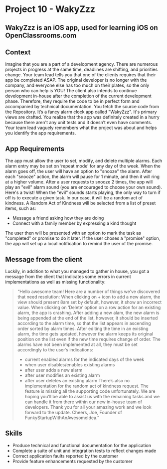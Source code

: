 # Project 10 - WakyZzz

## WakyZzz is an iOS app, used for learning iOS on OpenClassrooms.com

## Context

Imagine that you are a part of a development agency. There are numerous projects in progress at the same time, deadlines are shifting, and priorities change. Your team lead tells you that one of the clients requires that their app be completed ASAP. The original developer is no longer with the company, and everyone else has too much on their plates, so the only person who can help is YOU!
The client also intends to continue development in-house after the completion of the current development phase. Therefore, they require the code to be in perfect form and accompanied by technical documentation.
You fetch the source code from the Repository. It’s a fancy alarm clock app called "WakyZzz". It's primary views are drafted. You realize that the app was definitely created in a hurry because there aren't any unit tests and it doesn’t even have comments.
Your team lead vaguely remembers what the project was about and helps you identify the app requirements.


## App Requirements

The app must allow the user to set, modify, and delete multiple alarms. Each alarm entry may be set on ‘repeat mode’ for any day of the week.
When the alarm goes off, the user will have an option to "snooze" the alarm. After each "snooze" action, the alarm will pause for 1 minute, and then it will ring at a higher volume. After a user requests to snooze 2 times, the app will play an "evil" alarm sound (you are encouraged to choose your own sound).
Here's a twist! When the "evil" sounds starts playing, the only way to turn if off is to execute a given task.  In our case, it will be a random act of kindness.
A Random Act of Kindness will be selected from a list of preset items, such as:
* Message a friend asking how they are doing
* Connect with a family member by expressing a kind thought

The user then will be presented with an option to mark the task as "completed" or promise to do it later.
If the user choses a "promise" option, the app will set up a local notification to remind the user of the promise.


## Message from the client

Luckily, in addition to what you managed to gather in house, you got a message from the client that indicates some errors in current implementations as well as missing functionality:

> “Hello awesome team!
> Here are a number of things we’ve discovered that need resolution:
> When clicking on + icon to add a new alarm, the view should present 8am set by default, however, it show an incorrect value.
> When clicking on ‘Delete’ option on a row action for an existing alarm, the app is crashing.
> After adding a new alam, the new alarm is being appended at the end of the list, however, it should be inserted according to the alarm time, so that the list appears in ascending order sorted by alarm times.
> After editing the time in an existing alarm, the time gets updated, however the alarm keeps its original position on the list even if the new time requires change of order.
> The alarms have not been implemented at all, they must be set accordingly to the user’s indications:
> * current enabled alarms for the indicated days of the week
> * when user disables/enables existing alarms
> * after user adds a new alarm
> * after user modifies an existing alarm
> * after user deletes an  existing alarm
> There’s also no implementation for the random act of kindness request. The feature is missing all the supporting code unfortunately.
> We are hoping you’ll be able to assist us with the remaining tasks and we can handle it from there within our new in-house team of developers.
> Thank you for all your amazing work and we look forward to the update.
> Cheers,
> Joe, Founder of FunkyStartupWithAnAwesomeIdea.”

## Skills

* Produce technical and functional documentation for the application
* Complete a suite of unit and integration tests to reflect changes made
* Correct application faults reported by the customer
* Provide feature enhancements requested by the customer